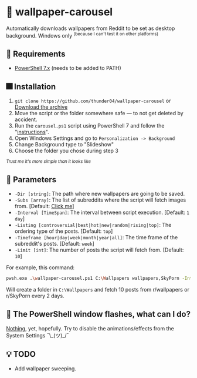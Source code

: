 # 🎠 wallpaper-carousel
Automatically downloads wallpapers from Reddit to be set as desktop background. Windows only <sup>(because I can't test it on other platforms)</sup>

## 📝 Requirements
- [PowerShell 7.x](https://docs.microsoft.com/en-us/powershell/scripting/install/installing-powershell-on-windows?view=powershell-7.1) (needs to be added to PATH)

## 🎆 Installation
1. `git clone https://github.com/thunder04/wallpaper-carousel` or [Download the archive](https://github.com/thunder04/wallpaper-carousel/archive/refs/heads/main.zip)
2. Move the script or the folder somewhere safe — to not get deleted by accident.
3. Run the `carousel.ps1` script using PowerShell 7 and follow the "[instructions](https://github.com/thunder04/wallpaper-carousel/blob/main/README.md#-parameters)".
4. Open Windows Settings and go to `Personalization -> Background`
5. Change Background type to "Slideshow"
6. Choose the folder you chose during step 3

*<sup>Trust me it's more simple than it looks like</sup>*

## 📐 Parameters
- `-Dir [string]`: The path where new wallpapers are going to be saved.
- `-Subs [array]`: The list of subreddits where the script will fetch images from. [Default: [Click me](https://github.com/thunder04/wallpaper-carousel/blob/main/wallpaper-carousel.ps1#L7-L16)]
- `-Interval [TimeSpan]`: The interval between script execution. [Default: `1 day`]
- `-Listing [controversial|best|hot|new|random|rising|top]`: The ordering type of the posts. [Default: `top`]
- `-Timeframe [hour|day|week|month|year|all]`: The time frame of the subreddit's posts. [Default: `week`]
- `-Limit [int]`: The number of posts the script will fetch from. [Default: `10`]

For example, this command:
```bash
pwsh.exe .\wallpaper-carousel.ps1 C:\Wallpapers wallpapers,SkyPorn -Interval (New-TimeSpan -Days 2)
```

Will create a folder in `C:\Wallpapers` and fetch 10 posts from r/wallpapers or r/SkyPorn every 2 days.

## 🚨 The PowerShell window flashes, what can I do?
[Nothing](https://github.com/PowerShell/PowerShell/issues/3028#issuecomment-275212445), yet, hopefully. Try to disable the animations/effects from the System Settings ¯\\\_(ツ)\_/¯

## 💡 TODO
- Add wallpaper sweeping.